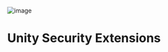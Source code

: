 ![image](https://user-images.githubusercontent.com/49869282/121022872-b72fe000-c7dd-11eb-859a-ef23d362cafc.png)
# Unity Security Extensions
